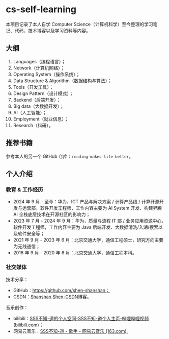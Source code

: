 # cs-self-learning
本项目记录了本人自学 Computer Science（计算机科学）至今整理的学习笔记、代码、技术博客以及学习资料等内容。

## 大纲

1. Languages（编程语言）；
2. Network（计算机网络）；
3. Operating System（操作系统）；
4. Data Structure & Algorithm（数据结构与算法）；
5. Tools（开发工具）；
6. Design Pattern（设计模式）；
7. Backend（后端开发）；
8. Big data（大数据开发）；
9. AI（人工智能）；
10. Employment（就业信息）；
11. Research（科研）。

## 推荐书籍

参考本人的另一个 GitHub 仓库：`reading-makes-life-better`。

## 个人介绍

### 教育 & 工作经历

- 2024 年 9 月 - 至今：华为，ICT 产品与解决方案 / 计算产品线 / 计算开源开发与运营部，软件开发工程师，工作内容主要为 AI System 开发、构建昇腾 AI 全栈底层技术在开源社区的影响力；
- 2023 年 7 月 - 2024 年 9 月：华为，质量与流程 IT 部 / 业务应用资源中心，软件开发工程师，工作内容主要为 Java 后端开发、大数据清洗/入湖/搜索以及软件安全等；
- 2021 年 9 月 - 2023 年 6 月：北京交通大学，通信工程硕士，研究方向主要为无线通信；
- 2016 年 9 月 - 2020 年 6 月：北京交通大学，通信工程本科。

### 社交媒体

技术分享：

- GitHub：https://github.com/shen-shanshan；
- CSDN：[Shanshan Shen-CSDN博客](https://blog.csdn.net/weixin_44162047?type=blog)。

音乐创作：

- bilibili：[SSS不知-道的个人空间-SSS不知-道个人主页-哔哩哔哩视频 (bilibili.com)](https://space.bilibili.com/14112152?spm_id_from=333.1007.0.0)；
- 网易云音乐：[SSS不知-道 - 歌手 - 网易云音乐 (163.com)](https://music.163.com/#/artist?id=62054947)。
